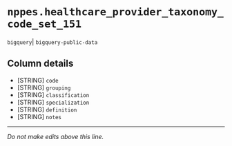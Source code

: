 # `nppes.healthcare_provider_taxonomy_code_set_151`
`bigquery`| `bigquery-public-data`

## Column details
* [STRING]    `code`
* [STRING]    `grouping`
* [STRING]    `classification`
* [STRING]    `specialization`
* [STRING]    `definition`
* [STRING]    `notes`

-------------------------------------------------------------------------------
*Do not make edits above this line.*
